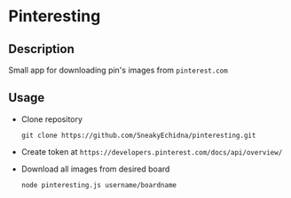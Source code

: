 # Pinteresting

## Description

Small app for downloading pin's images from `pinterest.com`

## Usage

* Clone repository

  `git clone https://github.com/SneakyEchidna/pinteresting.git`

* Create token at `https://developers.pinterest.com/docs/api/overview/`

* Download all images from desired board

  `node pinteresting.js username/boardname`
